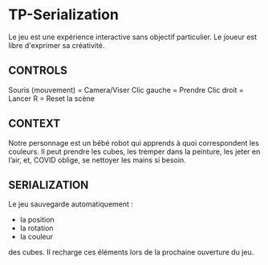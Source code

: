 # TP-Serialization

Le jeu est une expérience interactive sans objectif particulier. Le joueur est libre d'exprimer sa créativité.

CONTROLS
-------------
Souris (mouvement) = Camera/Viser
Clic gauche = Prendre 
Clic droit = Lancer
R = Reset la scène

CONTEXT
---------
Notre personnage est un bébé robot qui apprends à quoi correspondent les couleurs. 
Il peut prendre les cubes, les tremper dans la peinture, les jeter en l’air, et, COVID oblige, se nettoyer les mains si besoin.

SERIALIZATION
--------------
Le jeu sauvegarde automatiquement :
- la position
- la rotation
- la couleur

des cubes. Il recharge ces éléments lors de la prochaine ouverture du jeu. 
